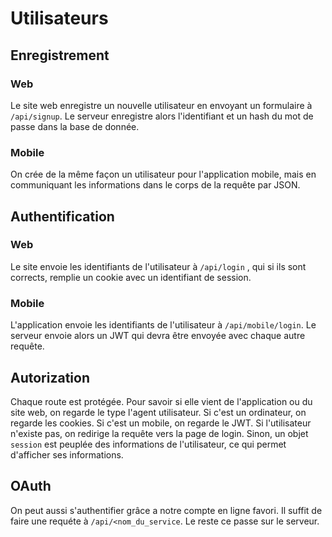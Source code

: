 # Utilisateurs

## Enregistrement

### Web

Le site web enregistre un nouvelle utilisateur en envoyant un formulaire à `/api/signup`. Le serveur enregistre alors l'identifiant et un hash du mot de passe dans la base de donnée.

### Mobile

On crée de la même façon un utilisateur pour l'application mobile, mais en communiquant les informations dans le corps de la requête par JSON.

## Authentification

### Web

Le site envoie les identifiants de l'utilisateur à `/api/login` , qui si ils sont corrects, remplie un cookie avec un identifiant de session.

### Mobile

L'application envoie les identifiants de l'utilisateur à `/api/mobile/login`. Le serveur envoie alors un JWT qui devra être envoyée avec chaque autre requête.

## Autorization

Chaque route est protégée. Pour savoir si elle vient de l'application ou du site web, on regarde le type l'agent utilisateur. Si c'est un ordinateur, on regarde les cookies. Si c'est un mobile, on regarde le JWT. Si l'utilisateur n'existe pas, on redirige la requête vers la page de login. Sinon, un objet `session` est peuplée des informations de l'utilisateur, ce qui permet d'afficher ses informations.

## OAuth

On peut aussi s'authentifier grâce a notre compte en ligne favori. Il suffit de faire une requéte à `/api/<nom_du_service`. Le reste ce passe sur le serveur.
